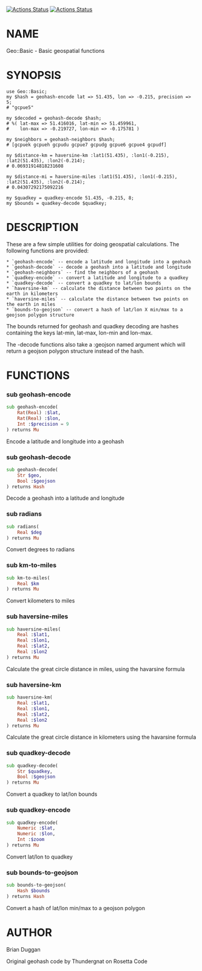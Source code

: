 [![Actions Status](https://github.com/bduggan/raku-geo-basic/actions/workflows/linux.yml/badge.svg)](https://github.com/bduggan/raku-geo-basic/actions/workflows/linux.yml)
[![Actions Status](https://github.com/bduggan/raku-geo-basic/actions/workflows/macos.yml/badge.svg)](https://github.com/bduggan/raku-geo-basic/actions/workflows/macos.yml)

NAME
====

Geo::Basic - Basic geospatial functions

SYNOPSIS
========

    use Geo::Basic;
    my $hash = geohash-encode lat => 51.435, lon => -0.215, precision => 5;
    # "gcpue5"

    my $decoded = geohash-decode $hash;
    # %( lat-max => 51.416016, lat-min => 51.459961,
    #    lon-max => -0.219727, lon-min => -0.175781 )

    my $neighbors = geohash-neighbors $hash;
    # [gcpuek gcpueh gcpudu gcpue7 gcpudg gcpue6 gcpue4 gcpudf]

    my $distance-km = haversine-km :lat1(51.435), :lon1(-0.215), :lat2(51.435), :lon2(-0.214);
    # 0.06931914818231608

    my $distance-mi = haversine-miles :lat1(51.435), :lon1(-0.215), :lat2(51.435), :lon2(-0.214);
    # 0.04307292175092216

    my $quadkey = quadkey-encode 51.435, -0.215, 8;
    my $bounds = quadkey-decode $quadkey;

DESCRIPTION
===========

These are a few simple utilities for doing geospatial calculations. The following functions are provided:

    * `geohash-encode` -- encode a latitude and longitude into a geohash
    * `geohash-decode` -- decode a geohash into a latitude and longitude
    * `geohash-neighbors` -- find the neighbors of a geohash
    * `quadkey-encode` -- convert a latitude and longitude to a quadkey
    * `quadkey-decode` -- convert a quadkey to lat/lon bounds
    * `haversine-km` -- calculate the distance between two points on the earth in kilometers
    * `haversine-miles` -- calculate the distance between two points on the earth in miles
    * `bounds-to-geojson` -- convert a hash of lat/lon X min/max to a geojson polygon structure

The bounds returned for geohash and quadkey decoding are hashes containing the keys lat-min, lat-max, lon-min and lon-max.

The -decode functions also take a :geojson named argument which will return a geojson polygon structure instead of the hash.

FUNCTIONS
=========

### sub geohash-encode

```raku
sub geohash-encode(
    Rat(Real) :$lat,
    Rat(Real) :$lon,
    Int :$precision = 9
) returns Mu
```

Encode a latitude and longitude into a geohash

### sub geohash-decode

```raku
sub geohash-decode(
    Str $geo,
    Bool :$geojson
) returns Hash
```

Decode a geohash into a latitude and longitude

### sub radians

```raku
sub radians(
    Real $deg
) returns Mu
```

Convert degrees to radians

### sub km-to-miles

```raku
sub km-to-miles(
    Real $km
) returns Mu
```

Convert kilometers to miles

### sub haversine-miles

```raku
sub haversine-miles(
    Real :$lat1,
    Real :$lon1,
    Real :$lat2,
    Real :$lon2
) returns Mu
```

Calculate the great circle distance in miles, using the havarsine formula

### sub haversine-km

```raku
sub haversine-km(
    Real :$lat1,
    Real :$lon1,
    Real :$lat2,
    Real :$lon2
) returns Mu
```

Calculate the great circle distance in kilometers using the havarsine formula

### sub quadkey-decode

```raku
sub quadkey-decode(
    Str $quadkey,
    Bool :$geojson
) returns Mu
```

Convert a quadkey to lat/lon bounds

### sub quadkey-encode

```raku
sub quadkey-encode(
    Numeric :$lat,
    Numeric :$lon,
    Int :$zoom
) returns Mu
```

Convert lat/lon to quadkey

### sub bounds-to-geojson

```raku
sub bounds-to-geojson(
    Hash $bounds
) returns Hash
```

Convert a hash of lat/lon min/max to a geojson polygon

AUTHOR
======

Brian Duggan

Original geohash code by Thundergnat on Rosetta Code

